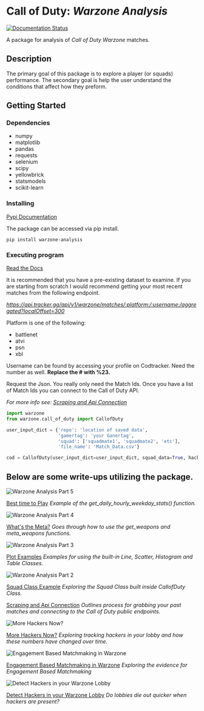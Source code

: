 # Call of Duty: *Warzone Analysis*
[![Documentation Status](https://readthedocs.org/projects/call-of-duty-warzone-analysis/badge/?version=latest)](https://call-of-duty-warzone-analysis.readthedocs.io/en/latest/?badge=latest)

A package for analysis of _Call of Duty Warzone_ matches.

## Description

The primary goal of this package is to explore a player (or squads) performance. 
The secondary goal is help the user understand the conditions that affect how they preform.

## Getting Started

### Dependencies

* numpy
* matplotlib
* pandas
* requests
* selenium
* scipy
* yellowbrick
* statsmodels
* scikit-learn

### Installing

[Pypi Documentation](https://pypi.org/project/warzone-analysis/)

The package can be accessed via pip install.

    pip install warzone-analysis

### Executing program

[Read the Docs](https://call-of-duty-warzone-analysis.readthedocs.io/en/latest/intro.html)

It is recommended that you have a pre-existing dataset to examine.
If you are starting from scratch I would recommend getting your most recent matches from the following endpoint.

_https://api.tracker.gg/api/v1/warzone/matches/:platform:/:username:/aggregated?localOffset=300_

Platform is one of the following:
* battlenet
* atvi
* psn
* xbl

Username can be found by accessing your profile on Codtracker. 
Need the number as well. __Replace the # with %23.__

Request the Json. You really only need the Match Ids. 
Once you have a list of Match Ids you can connect to the Call of Duty API. 

_For more info see: [Scraping and Api Connection](https://medium.com/@peterjrigali/warzone-package-part-1-b64d753e949c)_


```python
import warzone
from warzone.call_of_duty import CallofDuty

user_input_dict = {'repo': 'location of saved data',
                   'gamertag': 'your Ganertag',
                   'squad': ['squadmate1', 'squadmate2', 'etc'],
                   'file_name': 'Match_Data.csv'}

cod = CallofDuty(user_input_dict=user_input_dict, squad_data=True, hacker_data=False, streamer_mode=False)
```

## Below are some write-ups utilizing the package.

![Warzone Analysis Part 5](https://miro.medium.com/max/700/1*7POapiPrZludtwW9Pwam7g.png)

[Best time to Play](https://medium.com/@peterjrigali/warzone-analysis-part-5-a7eae20eda37)
_Example of the get_daily_hourly_weekday_stats() function._

![Warzone Analysis Part 4](https://miro.medium.com/max/700/1*GQvRO-AlvZ4nSm1KYLNj8A.png)

[What's the Meta?](https://medium.com/@peterjrigali/warzone-package-part-4-10f04acc3251)
_Goes through how to use the get_weapons and meta_weapons functions._

![Warzone Analysis Part 3](https://miro.medium.com/max/700/1*w0T6lztljOKIAFbeSR3ayQ.png)

[Plot Examples](https://medium.com/@peterjrigali/warzone-package-part-3-c1cfa2be46bc)
_Examples for using the built-in Line, Scatter, Histogram and Table Classes._

![Warzone Analysis Part 2](https://miro.medium.com/max/503/1*lr4Ar60U43khmE2b4muEzw.png)

[Squad Class Example](https://medium.com/@peterjrigali/warzone-package-part-2-3ff94902f355)
_Exploring the Squad Class built inside CallofDuty Class._

[Scraping and Api Connection](https://medium.com/@peterjrigali/warzone-package-part-1-b64d753e949c)
_Outlines process for grabbing your past matches and connecting to the Call of Duty public endpoints._

![More Hackers Now?](https://miro.medium.com/max/700/1*xX3zZd389SBH4CRCYCciVg.png)

[More Hackers Now?](https://medium.com/@peterjrigali/more-hackers-now-51c7cbe0ac87)
_Exploring tracking hackers in your lobby and how these numbers have changed over time._

![Engagement Based Matchmaking in Warzone](https://miro.medium.com/max/700/1*QDLXPryYTAcGgOaefglUCw.png)

[Engagement Based Matchmaking in Warzone](https://medium.com/@peterjrigali/engagement-based-matchmaking-in-warzone-part-1-48b1ef72ada0)
_Exploring the evidence for Engagement Based Matchmaking_

![Detect Hackers in your Warzone Lobby](https://miro.medium.com/max/700/1*LKy6t87G-qM2lZj9FU6Vbg.png)

[Detect Hackers in your Warzone Lobby](https://medium.com/@peterjrigali/how-to-tell-if-hackers-are-in-your-warzone-lobby-part-1-393360c38104)
_Do lobbies die out quicker when hackers are present?_
